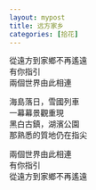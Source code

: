 ```yaml
---
layout: mypost
title: 远方家乡
categories: [拾花]
---
```


從遠方到家鄉不再遙遠    
有你指引      
兩個世界由此相連    
    
海島落日，雪國列車    
一幕幕景觀重現    
黑白古鎮，湖濱公園    
那熟悉的質地仍在指尖    
    
兩個世界由此相連    
有你指引    
從遠方到家鄉不再遙遠